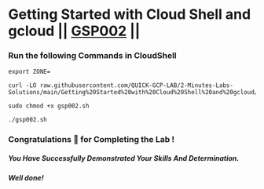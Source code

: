 # Getting Started with Cloud Shell and gcloud || [GSP002](https://www.cloudskillsboost.google/focuses/563?parent=catalog) ||


### Run the following Commands in CloudShell
```
export ZONE=
```
```
curl -LO raw.githubusercontent.com/QUICK-GCP-LAB/2-Minutes-Labs-Solutions/main/Getting%20Started%20with%20Cloud%20Shell%20and%20gcloud/gsp002.sh

sudo chmod +x gsp002.sh

./gsp002.sh
```

### Congratulations 🎉 for Completing the Lab !

##### *You Have Successfully Demonstrated Your Skills And Determination.*

#### *Well done!*
